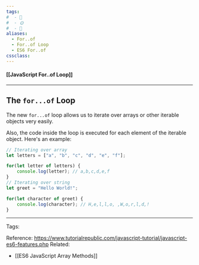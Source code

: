 ```yaml
---
tags:
#  - 🌱️
#  - 🌞️
#  - 🌲️
aliases: 
  - For..of
  - For..of Loop
  - ES6 For..of
cssclass: 
---
```


#### [[JavaScript For..of Loop]]

---

## The `for...of` Loop

The new `for...of` loop allows us to iterate over arrays or other iterable objects very easily. 

Also, the code inside the loop is executed for each element of the iterable object. Here's an example:

```js
// Iterating over array 
let letters = ["a", "b", "c", "d", "e", "f"]; 

for(let letter of letters) { 
	console.log(letter); // a,b,c,d,e,f 
}
// Iterating over string 
let greet = "Hello World!"; 

for(let character of greet) { 
	console.log(character); // H,e,l,l,o, ,W,o,r,l,d,! 
}
```

---
Tags: 

Reference:
<https://www.tutorialrepublic.com/javascript-tutorial/javascript-es6-features.php>
Related:
- [[ES6 JavaScript Array Methods]]
